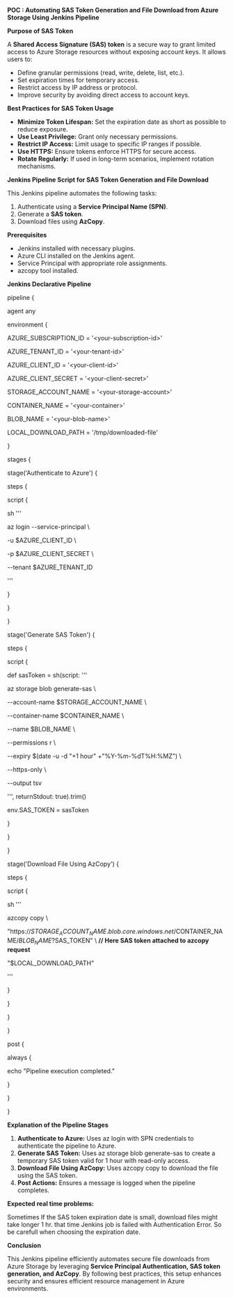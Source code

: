 **POC : Automating SAS Token Generation and File Download from Azure Storage Using Jenkins Pipeline**

**Purpose of SAS Token**

A **Shared Access Signature (SAS) token** is a secure way to grant limited access to Azure Storage resources without exposing account keys. It allows users to:

- Define granular permissions (read, write, delete, list, etc.).
- Set expiration times for temporary access.
- Restrict access by IP address or protocol.
- Improve security by avoiding direct access to account keys.

**Best Practices for SAS Token Usage**

- **Minimize Token Lifespan:** Set the expiration date as short as possible to reduce exposure.
- **Use Least Privilege:** Grant only necessary permissions.
- **Restrict IP Access:** Limit usage to specific IP ranges if possible.
- **Use HTTPS:** Ensure tokens enforce HTTPS for secure access.
- **Rotate Regularly:** If used in long-term scenarios, implement rotation mechanisms.

**Jenkins Pipeline Script for SAS Token Generation and File Download**

This Jenkins pipeline automates the following tasks:

1. Authenticate using a **Service Principal Name (SPN)**.
2. Generate a **SAS token**.
3. Download files using **AzCopy**.

**Prerequisites**

- Jenkins installed with necessary plugins.
- Azure CLI installed on the Jenkins agent.
- Service Principal with appropriate role assignments.
- azcopy tool installed.

**Jenkins Declarative Pipeline**

pipeline {

agent any

environment {

AZURE_SUBSCRIPTION_ID = '&lt;your-subscription-id&gt;'

AZURE_TENANT_ID = '&lt;your-tenant-id&gt;'

AZURE_CLIENT_ID = '&lt;your-client-id&gt;'

AZURE_CLIENT_SECRET = '&lt;your-client-secret&gt;'

STORAGE_ACCOUNT_NAME = '&lt;your-storage-account&gt;'

CONTAINER_NAME = '&lt;your-container&gt;'

BLOB_NAME = '&lt;your-blob-name&gt;'

LOCAL_DOWNLOAD_PATH = '/tmp/downloaded-file'

}

stages {

stage('Authenticate to Azure') {

steps {

script {

sh '''

az login --service-principal \\

\-u $AZURE_CLIENT_ID \\

\-p $AZURE_CLIENT_SECRET \\

\--tenant $AZURE_TENANT_ID

'''

}

}

}

stage('Generate SAS Token') {

steps {

script {

def sasToken = sh(script: '''

az storage blob generate-sas \\

\--account-name $STORAGE_ACCOUNT_NAME \\

\--container-name $CONTAINER_NAME \\

\--name $BLOB_NAME \\

\--permissions r \\

\--expiry $(date -u -d "+1 hour" +"%Y-%m-%dT%H:%MZ") \\

\--https-only \\

\--output tsv

''', returnStdout: true).trim()

env.SAS_TOKEN = sasToken

}

}

}

stage('Download File Using AzCopy') {

steps {

script {

sh '''

azcopy copy \\

"https://$STORAGE_ACCOUNT_NAME.blob.core.windows.net/$CONTAINER_NAME/$BLOB_NAME?$SAS_TOKEN" \\ **// Here SAS token attached to azcopy request**

"$LOCAL_DOWNLOAD_PATH"

'''

}

}

}

}

post {

always {

echo "Pipeline execution completed."

}

}

}

**Explanation of the Pipeline Stages**

1. **Authenticate to Azure:** Uses az login with SPN credentials to authenticate the pipeline to Azure.
2. **Generate SAS Token:** Uses az storage blob generate-sas to create a temporary SAS token valid for 1 hour with read-only access.
3. **Download File Using AzCopy:** Uses azcopy copy to download the file using the SAS token.
4. **Post Actions:** Ensures a message is logged when the pipeline completes.

**Expected real time problems:**

Sometimes If the SAS token expiration date is small, download files might take longer 1 hr. that time Jenkins job is failed with Authentication Error. So be carefull when choosing the expiration date.

**Conclusion**

This Jenkins pipeline efficiently automates secure file downloads from Azure Storage by leveraging **Service Principal Authentication, SAS token generation, and AzCopy**. By following best practices, this setup enhances security and ensures efficient resource management in Azure environments.
